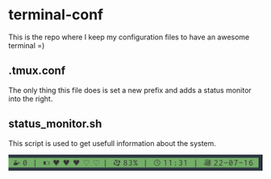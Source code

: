 # terminal-conf

This is the repo where I keep my configuration files to have an awesome terminal =)

## .tmux.conf

The only thing this file does is set a new prefix and adds a status monitor into the right.

## status_monitor.sh

This script is used to get usefull information about the system.

![Status monitor](https://raw.githubusercontent.com/crisguitar/terminal-conf/master/images/status-monitor.png)
